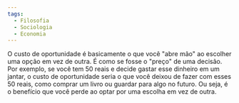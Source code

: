 ```yaml
---
tags:
  - Filosofia
  - Sociologia
  - Economia
---
```

O custo de oportunidade é basicamente o que você "abre mão" ao escolher uma opção em vez de outra. É como se fosse o "preço" de uma decisão. Por exemplo, se você tem 50 reais e decide gastar esse dinheiro em um jantar, o custo de oportunidade seria o que você deixou de fazer com esses 50 reais, como comprar um livro ou guardar para algo no futuro. Ou seja, é o benefício que você perde ao optar por uma escolha em vez de outra.
